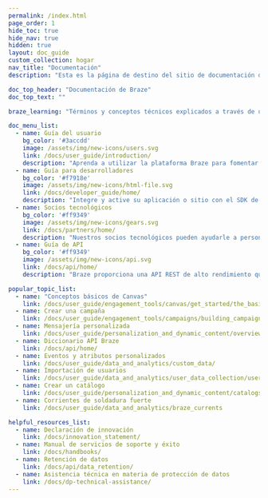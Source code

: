 ```yaml
---
permalink: /index.html
page_order: 1
hide_toc: true
hide_nav: true
hidden: true
layout: doc_guide
custom_collection: hogar
nav_title: "Documentación"
description: "Esta es la página de destino del sitio de documentación de Braze. Aquí puede encontrar enlaces a la guía del usuario, la guía del desarrollador, la guía de la API, la documentación de los socios tecnológicos y artículos de ayuda. También puede encontrar enlaces rápidos a enlaces útiles y artículos populares."

doc_top_header: "Documentación de Braze"
doc_top_text: ""

braze_learning: "Términos y conceptos técnicos explicados a través de una combinación de videos, lecciones y ejercicios interactivos."

doc_menu_list:
  - name: Guía del usuario
    bg_color: '#3accdd'
    image: /assets/img/new-icons/users.svg
    link: /docs/user_guide/introduction/
    description: "Aprenda a utilizar la plataforma Braze para fomentar una experiencia de cliente más impactante."
  - name: Guía para desarrolladores
    bg_color: '#f7918e'
    image: /assets/img/new-icons/html-file.svg
    link: /docs/developer_guide/home/
    description: "Integre y active su aplicación o sitio con el SDK de Braze."
  - name: Socios tecnológicos
    bg_color: '#ff9349'
    image: /assets/img/new-icons/gears.svg
    link: /docs/partners/home/
    description: "Nuestros socios tecnológicos pueden ayudarle a personalizar su experiencia con Braze y sus relaciones con los clientes."
  - name: Guía de API
    bg_color: '#ff9349'
    image: /assets/img/new-icons/api.svg
    link: /docs/api/home/
    description: "Braze proporciona una API REST de alto rendimiento que le permite realizar un seguimiento de los usuarios, enviar mensajes, exportar datos y mucho más."

popular_topic_list:
  - name: "Conceptos básicos de Canvas"
    link: /docs/user_guide/engagement_tools/canvas/get_started/the_basics/
  - name: Crear una campaña
    link: /docs/user_guide/engagement_tools/campaigns/building_campaigns/creating_campaign/
  - name: Mensajería personalizada
    link: /docs/user_guide/personalization_and_dynamic_content/overview/
  - name: Diccionario API Braze
    link: /docs/api/home/
  - name: Eventos y atributos personalizados
    link: /docs/user_guide/data_and_analytics/custom_data/
  - name: Importación de usuarios
    link: /docs/user_guide/data_and_analytics/user_data_collection/user_import/
  - name: Crear un catálogo
    link: /docs/user_guide/personalization_and_dynamic_content/catalogs
  - name: Corrientes de soldadura fuerte
    link: /docs/user_guide/data_and_analytics/braze_currents

helpful_resources_list:
  - name: Declaración de innovación
    link: /docs/innovation_statement/
  - name: Manual de servicios de soporte y éxito
    link: /docs/handbooks/
  - name: Retención de datos
    link: /docs/api/data_retention/
  - name: Asistencia técnica en materia de protección de datos
    link: /docs/dp-technical-assistance/
---
```

